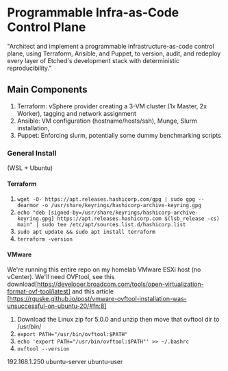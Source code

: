 # Programmable Infra-as-Code Control Plane 
"Architect and implement a programmable infrastructure-as-code control plane, using Terraform, Ansible, and Puppet, to version, audit, and redeploy every layer of Etched's development stack with deterministic reproducibility."

## Main Components
1. Terraform: vSphere provider creating a 3-VM cluster (1x Master, 2x Worker), tagging and network assignment
2. Ansible: VM configuration (hostname/hosts/ssh), Munge, Slurm installation, 
3. Puppet: Enforcing slurm, potentially some dummy benchmarking scripts


### General Install
(WSL + Ubuntu)

#### Terraform
1. `wget -O- https://apt.releases.hashicorp.com/gpg | sudo gpg --dearmor -o /usr/share/keyrings/hashicorp-archive-keyring.gpg`
2. `echo "deb [signed-by=/usr/share/keyrings/hashicorp-archive-keyring.gpg] https://apt.releases.hashicorp.com $(lsb_release -cs) main" | sudo tee /etc/apt/sources.list.d/hashicorp.list`
3. `sudo apt update && sudo apt install terraform`
4. `terraform -version`

#### VMware
We're running this entire repo on my homelab VMware ESXi host (no vCenter).
We'll need OVFtool, see this download[https://developer.broadcom.com/tools/open-virtualization-format-ovf-tool/latest] and this article [https://rguske.github.io/post/vmware-ovftool-installation-was-unsuccessful-on-ubuntu-20/#fn:8]

1. Download the Linux zip for 5.0.0 and unzip then move that ovftool dir to /usr/bin/
2. `export PATH="/usr/bin/ovftool:$PATH"`
3. `echo 'export PATH="/usr/bin/ovftool:$PATH"' >> ~/.bashrc`
4. `ovftool --version`

192.168.1.250
ubuntu-server
ubuntu-user